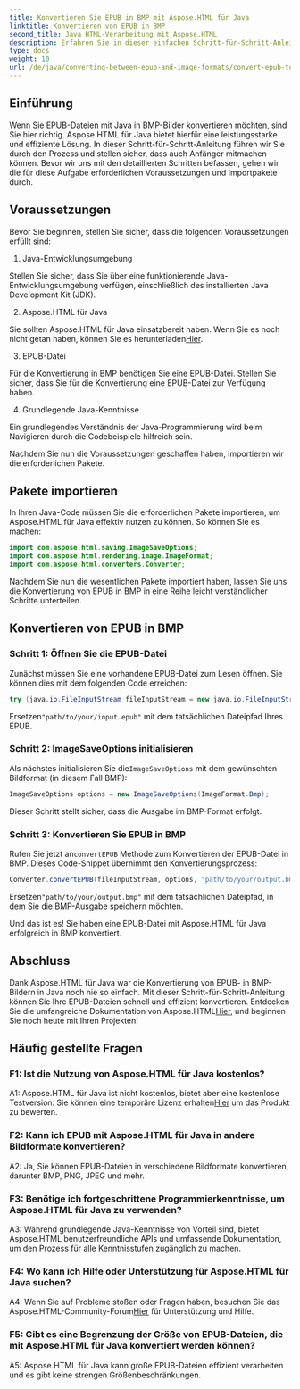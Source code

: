 ```yaml
---
title: Konvertieren Sie EPUB in BMP mit Aspose.HTML für Java
linktitle: Konvertieren von EPUB in BMP
second_title: Java HTML-Verarbeitung mit Aspose.HTML
description: Erfahren Sie in dieser einfachen Schritt-für-Schritt-Anleitung, wie Sie EPUB-Dateien mit Aspose.HTML für Java in BMP-Bilder konvertieren.
type: docs
weight: 10
url: /de/java/converting-between-epub-and-image-formats/convert-epub-to-bmp/
---
```

## Einführung

Wenn Sie EPUB-Dateien mit Java in BMP-Bilder konvertieren möchten, sind Sie hier richtig. Aspose.HTML für Java bietet hierfür eine leistungsstarke und effiziente Lösung. In dieser Schritt-für-Schritt-Anleitung führen wir Sie durch den Prozess und stellen sicher, dass auch Anfänger mitmachen können. Bevor wir uns mit den detaillierten Schritten befassen, gehen wir die für diese Aufgabe erforderlichen Voraussetzungen und Importpakete durch.

## Voraussetzungen

Bevor Sie beginnen, stellen Sie sicher, dass die folgenden Voraussetzungen erfüllt sind:

1. Java-Entwicklungsumgebung

Stellen Sie sicher, dass Sie über eine funktionierende Java-Entwicklungsumgebung verfügen, einschließlich des installierten Java Development Kit (JDK).

2. Aspose.HTML für Java

 Sie sollten Aspose.HTML für Java einsatzbereit haben. Wenn Sie es noch nicht getan haben, können Sie es herunterladen[Hier](https://releases.aspose.com/html/java/).

3. EPUB-Datei

Für die Konvertierung in BMP benötigen Sie eine EPUB-Datei. Stellen Sie sicher, dass Sie für die Konvertierung eine EPUB-Datei zur Verfügung haben.

4. Grundlegende Java-Kenntnisse

Ein grundlegendes Verständnis der Java-Programmierung wird beim Navigieren durch die Codebeispiele hilfreich sein.

Nachdem Sie nun die Voraussetzungen geschaffen haben, importieren wir die erforderlichen Pakete.

## Pakete importieren

In Ihren Java-Code müssen Sie die erforderlichen Pakete importieren, um Aspose.HTML für Java effektiv nutzen zu können. So können Sie es machen:

```java
import com.aspose.html.saving.ImageSaveOptions;
import com.aspose.html.rendering.image.ImageFormat;
import com.aspose.html.converters.Converter;
```

Nachdem Sie nun die wesentlichen Pakete importiert haben, lassen Sie uns die Konvertierung von EPUB in BMP in eine Reihe leicht verständlicher Schritte unterteilen.

## Konvertieren von EPUB in BMP

### Schritt 1: Öffnen Sie die EPUB-Datei

Zunächst müssen Sie eine vorhandene EPUB-Datei zum Lesen öffnen. Sie können dies mit dem folgenden Code erreichen:

```java
try (java.io.FileInputStream fileInputStream = new java.io.FileInputStream("path/to/your/input.epub")) {
```

 Ersetzen`"path/to/your/input.epub"` mit dem tatsächlichen Dateipfad Ihres EPUB.

### Schritt 2: ImageSaveOptions initialisieren

 Als nächstes initialisieren Sie die`ImageSaveOptions` mit dem gewünschten Bildformat (in diesem Fall BMP):

```java
ImageSaveOptions options = new ImageSaveOptions(ImageFormat.Bmp);
```

Dieser Schritt stellt sicher, dass die Ausgabe im BMP-Format erfolgt.

### Schritt 3: Konvertieren Sie EPUB in BMP

 Rufen Sie jetzt an`convertEPUB` Methode zum Konvertieren der EPUB-Datei in BMP. Dieses Code-Snippet übernimmt den Konvertierungsprozess:

```java
Converter.convertEPUB(fileInputStream, options, "path/to/your/output.bmp");
```

 Ersetzen`"path/to/your/output.bmp"` mit dem tatsächlichen Dateipfad, in dem Sie die BMP-Ausgabe speichern möchten.

Und das ist es! Sie haben eine EPUB-Datei mit Aspose.HTML für Java erfolgreich in BMP konvertiert.

## Abschluss

 Dank Aspose.HTML für Java war die Konvertierung von EPUB- in BMP-Bildern in Java noch nie so einfach. Mit dieser Schritt-für-Schritt-Anleitung können Sie Ihre EPUB-Dateien schnell und effizient konvertieren. Entdecken Sie die umfangreiche Dokumentation von Aspose.HTML[Hier](https://reference.aspose.com/html/java/), und beginnen Sie noch heute mit Ihren Projekten!

## Häufig gestellte Fragen

### F1: Ist die Nutzung von Aspose.HTML für Java kostenlos?

 A1: Aspose.HTML für Java ist nicht kostenlos, bietet aber eine kostenlose Testversion. Sie können eine temporäre Lizenz erhalten[Hier](https://purchase.aspose.com/temporary-license/) um das Produkt zu bewerten.

### F2: Kann ich EPUB mit Aspose.HTML für Java in andere Bildformate konvertieren?

A2: Ja, Sie können EPUB-Dateien in verschiedene Bildformate konvertieren, darunter BMP, PNG, JPEG und mehr.

### F3: Benötige ich fortgeschrittene Programmierkenntnisse, um Aspose.HTML für Java zu verwenden?

A3: Während grundlegende Java-Kenntnisse von Vorteil sind, bietet Aspose.HTML benutzerfreundliche APIs und umfassende Dokumentation, um den Prozess für alle Kenntnisstufen zugänglich zu machen.

### F4: Wo kann ich Hilfe oder Unterstützung für Aspose.HTML für Java suchen?

 A4: Wenn Sie auf Probleme stoßen oder Fragen haben, besuchen Sie das Aspose.HTML-Community-Forum[Hier](https://forum.aspose.com/) für Unterstützung und Hilfe.

### F5: Gibt es eine Begrenzung der Größe von EPUB-Dateien, die mit Aspose.HTML für Java konvertiert werden können?

A5: Aspose.HTML für Java kann große EPUB-Dateien effizient verarbeiten und es gibt keine strengen Größenbeschränkungen.